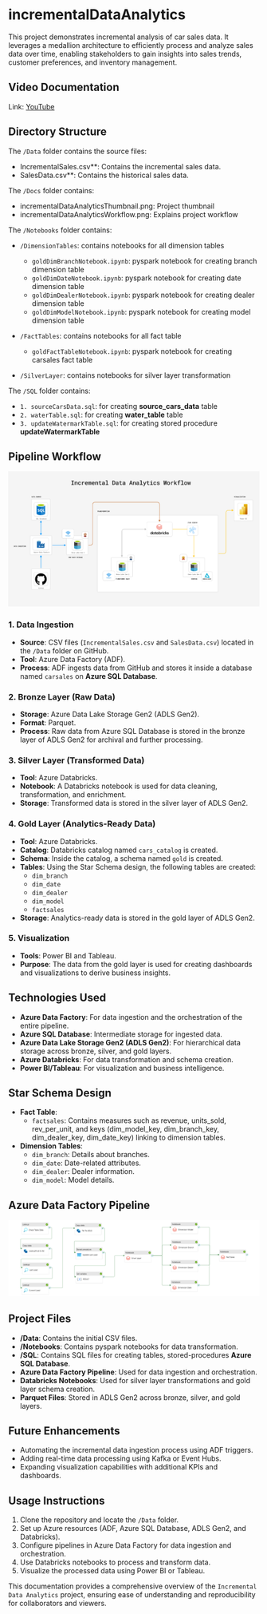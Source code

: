 # incrementalDataAnalytics
This project demonstrates incremental analysis of car sales data. It leverages a medallion architecture to efficiently process and analyze sales data over time, enabling stakeholders to gain insights into sales trends, customer preferences, and inventory management.

## Video Documentation
Link: [YouTube](https://youtu.be/adW2WUgc55s)

## Directory Structure

The `/Data` folder contains the source files:
- IncrementalSales.csv**: Contains the incremental sales data.
- SalesData.csv**: Contains the historical sales data.

The `/Docs` folder contains:
- incrementalDataAnalyticsThumbnail.png: Project thumbnail
- incrementalDataAnalyticsWorkflow.png: Explains project workflow

The `/Notebooks` folder contains:
- `/DimensionTables`: contains notebooks for all dimension tables

    - `goldDimBranchNotebook.ipynb`: pyspark notebook for creating branch dimension table
    - `goldDimDateNotebook.ipynb`: pyspark notebook for creating date dimension table
    - `goldDimDealerNotebook.ipynb`: pyspark notebook for creating dealer dimension table
    - `goldDimModelNotebook.ipynb`: pyspark notebook for creating model dimension table

- `/FactTables`: contains notebooks for all fact table
    
    - `goldFactTableNotebook.ipynb`: pyspark notebook for creating carsales fact table
- `/SilverLayer`: contains notebooks for silver layer transformation

The `/SQL` folder contains:

- `1. sourceCarsData.sql`: for creating **source_cars_data** table 
- `2. waterTable.sql`: for creating **water_table** table 
- `3. updateWatermarkTable.sql`: for creating stored procedure **updateWatermarkTable**

## Pipeline Workflow
![Pipeline Workflow](https://github.com/tahir007malik/incrementalDataAnalytics/blob/main/Docs/incrementalDataAnalyticsWorkflow.png)

### 1. **Data Ingestion**
- **Source**: CSV files (`IncrementalSales.csv` and `SalesData.csv`) located in the `/Data` folder on GitHub.
- **Tool**: Azure Data Factory (ADF).
- **Process**: ADF ingests data from GitHub and stores it inside a database named `carsales` on **Azure SQL Database**.

### 2. **Bronze Layer (Raw Data)**
- **Storage**: Azure Data Lake Storage Gen2 (ADLS Gen2).
- **Format**: Parquet.
- **Process**: Raw data from Azure SQL Database is stored in the bronze layer of ADLS Gen2 for archival and further processing.

### 3. **Silver Layer (Transformed Data)**
- **Tool**: Azure Databricks.
- **Notebook**: A Databricks notebook is used for data cleaning, transformation, and enrichment.
- **Storage**: Transformed data is stored in the silver layer of ADLS Gen2.

### 4. **Gold Layer (Analytics-Ready Data)**
- **Tool**: Azure Databricks.
- **Catalog**: Databricks catalog named `cars_catalog` is created.
- **Schema**: Inside the catalog, a schema named `gold` is created.
- **Tables**: Using the Star Schema design, the following tables are created:
  - `dim_branch`
  - `dim_date`
  - `dim_dealer`
  - `dim_model`
  - `factsales`
- **Storage**: Analytics-ready data is stored in the gold layer of ADLS Gen2.

### 5. **Visualization**
- **Tools**: Power BI and Tableau.
- **Purpose**: The data from the gold layer is used for creating dashboards and visualizations to derive business insights.

## Technologies Used
- **Azure Data Factory**: For data ingestion and the orchestration of the entire pipeline.
- **Azure SQL Database**: Intermediate storage for ingested data.
- **Azure Data Lake Storage Gen2 (ADLS Gen2)**: For hierarchical data storage across bronze, silver, and gold layers.
- **Azure Databricks**: For data transformation and schema creation.
- **Power BI/Tableau**: For visualization and business intelligence.

## Star Schema Design
- **Fact Table**:
  - `factsales`: Contains measures such as revenue, units_sold, rev_per_unit, and keys (dim_model_key, dim_branch_key, dim_dealer_key, dim_date_key) linking to dimension tables.
- **Dimension Tables**:
  - `dim_branch`: Details about branches.
  - `dim_date`: Date-related attributes.
  - `dim_dealer`: Dealer information.
  - `dim_model`: Model details.

## Azure Data Factory Pipeline
![Star Schema used inside pipeline](https://github.com/tahir007malik/incrementalDataAnalytics/blob/main/Docs/incrementalDataAnalyticsPipeline.png)

## Project Files
- **/Data**: Contains the initial CSV files.
- **/Notebooks**: Contains pyspark notebooks for data transformation.
- **/SQL**: Contains SQL files for creating tables, stored-procedures **Azure SQL Database**.
- **Azure Data Factory Pipeline**: Used for data ingestion and orchestration.
- **Databricks Notebooks**: Used for silver layer transformations and gold layer schema creation.
- **Parquet Files**: Stored in ADLS Gen2 across bronze, silver, and gold layers.

## Future Enhancements
- Automating the incremental data ingestion process using ADF triggers.
- Adding real-time data processing using Kafka or Event Hubs.
- Expanding visualization capabilities with additional KPIs and dashboards.

## Usage Instructions
1. Clone the repository and locate the `/Data` folder.
2. Set up Azure resources (ADF, Azure SQL Database, ADLS Gen2, and Databricks).
3. Configure pipelines in Azure Data Factory for data ingestion and orchestration.
4. Use Databricks notebooks to process and transform data.
5. Visualize the processed data using Power BI or Tableau.

This documentation provides a comprehensive overview of the `Incremental Data Analytics` project, ensuring ease of understanding and reproducibility for collaborators and viewers.
